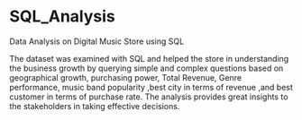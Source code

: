 # SQL_Analysis

Data Analysis on Digital Music Store using SQL

The dataset was examined with SQL and helped the store in understanding the business growth by querying simple and complex questions based on geographical growth, purchasing power, Total Revenue, Genre performance, music band popularity ,best city in terms of revenue ,and best customer in terms of purchase rate.
The analysis provides great insights to the stakeholders in taking effective decisions.
